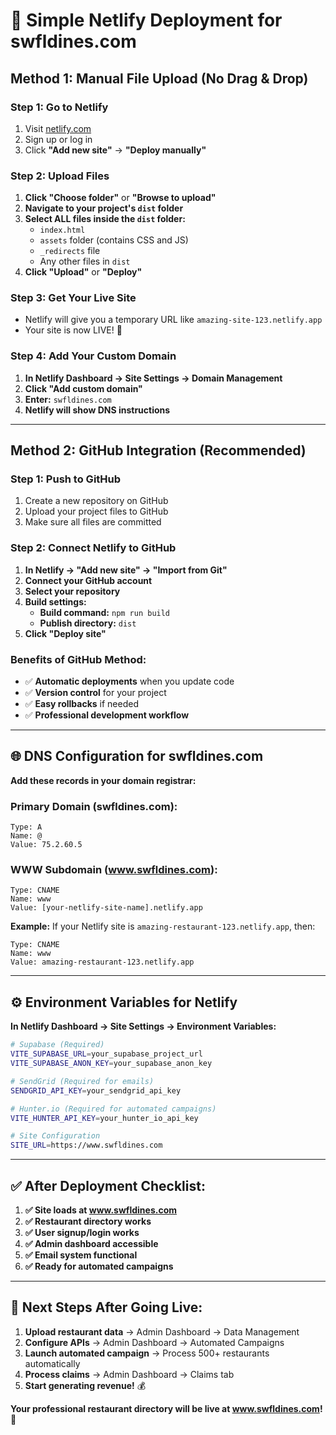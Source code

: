 # 🚀 Simple Netlify Deployment for swfldines.com

## Method 1: Manual File Upload (No Drag & Drop)

### **Step 1: Go to Netlify**
1. Visit [netlify.com](https://netlify.com)
2. Sign up or log in
3. Click **"Add new site"** → **"Deploy manually"**

### **Step 2: Upload Files**
1. **Click "Choose folder"** or **"Browse to upload"**
2. **Navigate to your project's `dist` folder**
3. **Select ALL files inside the `dist` folder:**
   - `index.html`
   - `assets` folder (contains CSS and JS)
   - `_redirects` file
   - Any other files in `dist`
4. **Click "Upload"** or **"Deploy"**

### **Step 3: Get Your Live Site**
- Netlify will give you a temporary URL like `amazing-site-123.netlify.app`
- Your site is now LIVE! 🎉

### **Step 4: Add Your Custom Domain**
1. **In Netlify Dashboard → Site Settings → Domain Management**
2. **Click "Add custom domain"**
3. **Enter:** `swfldines.com`
4. **Netlify will show DNS instructions**

---

## Method 2: GitHub Integration (Recommended)

### **Step 1: Push to GitHub**
1. Create a new repository on GitHub
2. Upload your project files to GitHub
3. Make sure all files are committed

### **Step 2: Connect Netlify to GitHub**
1. **In Netlify → "Add new site" → "Import from Git"**
2. **Connect your GitHub account**
3. **Select your repository**
4. **Build settings:**
   - **Build command:** `npm run build`
   - **Publish directory:** `dist`
5. **Click "Deploy site"**

### **Benefits of GitHub Method:**
- ✅ **Automatic deployments** when you update code
- ✅ **Version control** for your project
- ✅ **Easy rollbacks** if needed
- ✅ **Professional development workflow**

---

## 🌐 DNS Configuration for swfldines.com

**Add these records in your domain registrar:**

### **Primary Domain (swfldines.com):**
```
Type: A
Name: @
Value: 75.2.60.5
```

### **WWW Subdomain (www.swfldines.com):**
```
Type: CNAME
Name: www
Value: [your-netlify-site-name].netlify.app
```

**Example:** If your Netlify site is `amazing-restaurant-123.netlify.app`, then:
```
Type: CNAME
Name: www
Value: amazing-restaurant-123.netlify.app
```

---

## ⚙️ Environment Variables for Netlify

**In Netlify Dashboard → Site Settings → Environment Variables:**

```bash
# Supabase (Required)
VITE_SUPABASE_URL=your_supabase_project_url
VITE_SUPABASE_ANON_KEY=your_supabase_anon_key

# SendGrid (Required for emails)
SENDGRID_API_KEY=your_sendgrid_api_key

# Hunter.io (Required for automated campaigns)
VITE_HUNTER_API_KEY=your_hunter_io_api_key

# Site Configuration
SITE_URL=https://www.swfldines.com
```

---

## ✅ After Deployment Checklist:

1. **✅ Site loads at www.swfldines.com**
2. **✅ Restaurant directory works**
3. **✅ User signup/login works**
4. **✅ Admin dashboard accessible**
5. **✅ Email system functional**
6. **✅ Ready for automated campaigns**

---

## 🎯 Next Steps After Going Live:

1. **Upload restaurant data** → Admin Dashboard → Data Management
2. **Configure APIs** → Admin Dashboard → Automated Campaigns  
3. **Launch automated campaign** → Process 500+ restaurants automatically
4. **Process claims** → Admin Dashboard → Claims tab
5. **Start generating revenue!** 💰

**Your professional restaurant directory will be live at www.swfldines.com! 🌴**